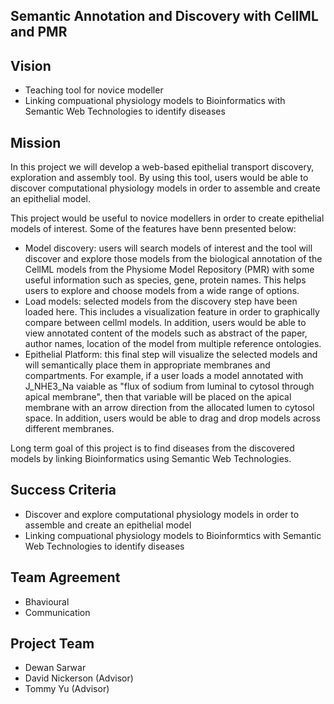 ## Semantic Annotation and Discovery with CellML and PMR

## Vision
- Teaching tool for novice modeller
- Linking compuational physiology models to Bioinformatics with Semantic Web Technologies to identify diseases 

## Mission
In this project we will develop a web-based epithelial transport discovery, exploration and assembly tool. By using this tool, users would be able to discover computational physiology models in order to assemble and create an epithelial model.

This project would be useful to novice modellers in order to create epithelial models of interest. Some of the features have benn presented below:

- Model discovery: users will search models of interest and the tool will discover and explore those models from the biological annotation of the CellML models from the Physiome Model Repository (PMR) with some useful information such as species, gene, protein names. This helps users to explore and choose models from a wide range of options.
- Load models: selected models from the discovery step have been loaded here. This includes a visualization feature in order to graphically compare between cellml models. In addition, users would be able to view annotated content of the models such as abstract of the paper, author names, location of the model from multiple reference ontologies.
- Epithelial Platform: this final step will visualize the selected models and will semantically place them in appropriate membranes and compartments. For example, if a user loads a model annotated with J_NHE3_Na vaiable as "flux of sodium from luminal to cytosol through apical membrane", then that variable will be placed on the apical membrane with an arrow direction from the allocated lumen to cytosol space. In addition, users would be able to drag and drop models across different membranes.

Long term goal of this project is to find diseases from the discovered models by linking Bioinformatics using Semantic Web Technologies.

## Success Criteria
- Discover and explore computational physiology models in order to assemble and create an epithelial model
- Linking compuational physiology models to Bioinformtics with Semantic Web Technologies to identify diseases  

## Team Agreement
- Bhavioural
- Communication

## Project Team
- Dewan Sarwar
- David Nickerson (Advisor)
- Tommy Yu (Advisor)
